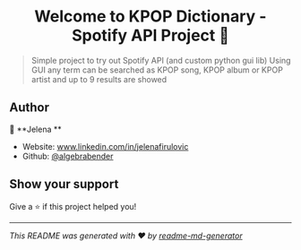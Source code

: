 <h1 align="center">Welcome to KPOP Dictionary - Spotify API Project 👋</h1>
<p>
</p>

> Simple project to try out Spotify API (and custom python gui lib)
> Using GUI any term can be searched as KPOP song, KPOP album or KPOP artist and up to 9 results are showed

## Author

👤 **Jelena **

* Website: www.linkedin.com/in/jelenafirulovic
* Github: [@algebrabender](https://github.com/algebrabender)

## Show your support

Give a ⭐️ if this project helped you!

***
_This README was generated with ❤️ by [readme-md-generator](https://github.com/kefranabg/readme-md-generator)_